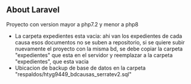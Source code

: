 
## About Laravel

Proyecto con version mayor a php7.2  y menor a php8

- La carpeta expedientes esta vacia: ahi van los expedientes de cada causa esos documentos no se suben a repositorio, si se quiere subir nuevamente el proyecto con la misma bd, se debe copiar la carpeta "expedientes" que esta en el servidor y reemplazar a la carpeta "expedientes", que esta vacia
- Ubicacion de backup de base de datos en la carpeta "respaldos/htyg9449_bdcausas_serratev2.sql"
